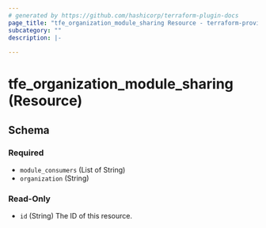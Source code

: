 ```yaml
---
# generated by https://github.com/hashicorp/terraform-plugin-docs
page_title: "tfe_organization_module_sharing Resource - terraform-provider-tfe"
subcategory: ""
description: |-
  
---
```


# tfe_organization_module_sharing (Resource)





<!-- schema generated by tfplugindocs -->
## Schema

### Required

- `module_consumers` (List of String)
- `organization` (String)

### Read-Only

- `id` (String) The ID of this resource.


